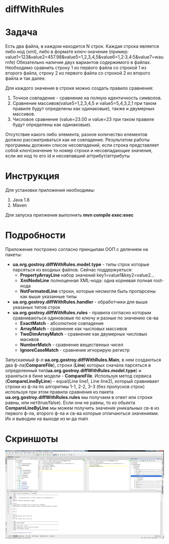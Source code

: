 diffWithRules
===========

Задача
===========
Есть два файла, в каждом находится N строк. Каждая строка является либо нод (xml), либо в формате ключ-значение (пример: value1=123&value2=457.98&value5=1,2,3,4,5&value6=1,2:3,4:5&value7=waurnfe)
Обязательно наличие двух вариантов содержимого в файлах. Необходимо сравнить строку 1 из первого файла со строкой 1 из второго файла, строку 2 из первого файла со строкой 2 из второго файла и так далее. 

Для каждого значения в строке можно создать правило сравнения:

1. Точное совпадение - сравнение на полную идентичность символов.
2. Сравнение массивов(value5=1,2,3,4,5 и value5=5,4,3,2,1 при таком правиле будут определены как одинаковые), также и двумерных массивов.
3. Числовое сравнение (value=23.00 и value=23 при таком правиле будут определены как одинаковые).

Отсутствие какого либо элемента, разное количество елементов должно рассматриваться как не совпадение.
Результатом работы программы должнен список несовпадений, если строка представляет собой ключ\значение то номер строки и несовпадающие значения, если же нод то его id и несовпавший аттрибут/аттрибуты

Инструкция
===========
Для установки приложения необходимы:

1. Java 1.8
3. Maven

Для запуска прилжения выполнить <b>mvn compile exec:exec</b>

Подробности
===========
Приложение построено согласно принцыпам ООП с делением на пакеты:
* <b>ua.org.gostroy.diffWithRules.model.type</b> - типы строк которые парсяться из входных файлов. Сейчас поддержуеться:
   * <b>PropertyArrayLine</b>  набор значений key1=value1&key2=value2...
   * <b>XmlNodeLine</b>  полноценная XML-нода: одна корневая полная  root-нода
   * <b>NotFormatedLine</b> строки, которые несмогли быть пропарсены как выше указанные типы
* <b>ua.org.gostroy.diffWithRules.handler</b> - обработчики для выше указаных типов строк
* <b>ua.org.gostroy.diffWithRules.rules</b> - правила согласно которым сравниваються одинововые по ключу и разные по значению св-ва
   * <b>ExactMatch</b> - абсолютное совпадение
   * <b>ArrayMatch</b> - сравнение как чысловых массивов
   * <b>TwoDimArrayMatch</b> - сравнение как двумерных числовых масивов
   * <b>NumberMatch</b> - сравнение вещественых чисел
   * <b>IgnoreCaseMatch</b> - сравнение игнорирую регистр

Запускаемый ф-л <b>ua.org.gostroy.diffWithRules.Main</b>, в нем создаються два ф-ла(<b>CompareFile</b>), 
строки (<b>Line</b>) которых сначала парсяться в определенный тип(<b>ua.org.gostroy.diffWithRules.model.type</b>) 
и храняться в бине модели - <b>CompareFile</b>. Используя метод сервиса (<b>CompareLineByLine</b>) - equal(Line line1, Line line2), 
который сравнивает строки из ф-ла по алгоритмы 1-1, 2-2, 3-3 (без пропусков строк) 
используя при этом правила сравнения из пакета <b>ua.org.gostroy.diffWithRules.rules</b> мы получаем в ответ или строки равны, 
или нет(true/false). 
Если они не равны, то из обьекта <b>CompareLineByLine</b> мы можем получить значения уникальных св-в из первого ф-ла, 
второго ф-ла и св-ва которые отличаються значениями. Их и выводим на выходе из м-да main

Скриншоты
===========
![/сравнение строк из 2х ф-лов](/diffWithRules.png)
